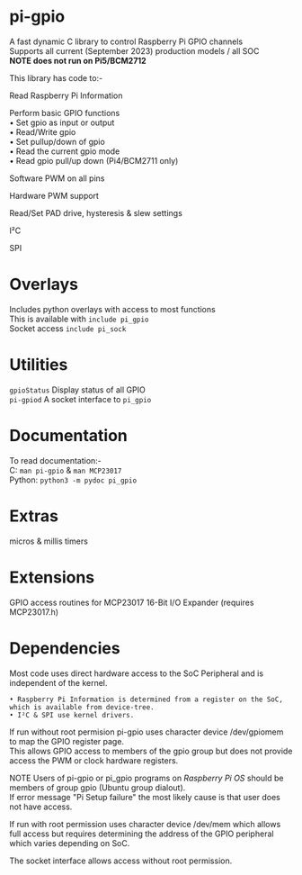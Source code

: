 # pi-gpio
A fast dynamic C library to control Raspberry Pi GPIO channels  
Supports all current (September 2023) production models / all SOC  
**NOTE does not run on Pi5/BCM2712**

This library has code to:-

Read Raspberry Pi Information

Perform basic GPIO functions  
	• Set gpio as input or output  
	• Read/Write gpio  
	• Set pullup/down of gpio  
	• Read the current gpio mode  
	• Read gpio pull/up down (Pi4/BCM2711 only)

Software PWM on all pins

Hardware PWM support

Read/Set PAD drive, hysteresis & slew settings

I²C

SPI

Overlays
========
Includes python overlays with access to most functions  
This is available with `include pi_gpio`  
Socket access `include pi_sock`

Utilities
=========
`gpioStatus` Display status of all GPIO  
`pi-gpiod`	A socket interface to `pi_gpio`

Documentation
=============
To read documentation:-  
	C:	`man pi-gpio` & `man MCP23017`  
	Python:	`python3 -m pydoc pi_gpio`  

Extras
======
micros & millis timers

Extensions
==========
GPIO access routines for MCP23017 16-Bit I/O Expander (requires MCP23017.h)

Dependencies
============

Most code uses direct hardware access to the SoC Peripheral and is independent of the kernel.

	• Raspberry Pi Information is determined from a register on the SoC, which is available from device-tree.  
	• I²C & SPI use kernel drivers.

If run without root permision pi-gpio uses character device /dev/gpiomem to map the GPIO register page.  
This allows GPIO access to members of the gpio group but does not provide access the PWM or clock hardware registers.

NOTE Users of pi-gpio or pi_gpio programs on *Raspberry Pi OS* should be members of group gpio (Ubuntu group dialout).  
If error message "Pi Setup failure" the most likely cause is that user does not have access. 

If run with root permission uses character device /dev/mem which allows full access but requires determining the address of the GPIO peripheral which varies depending on SoC.

The socket interface allows access without root permission.
